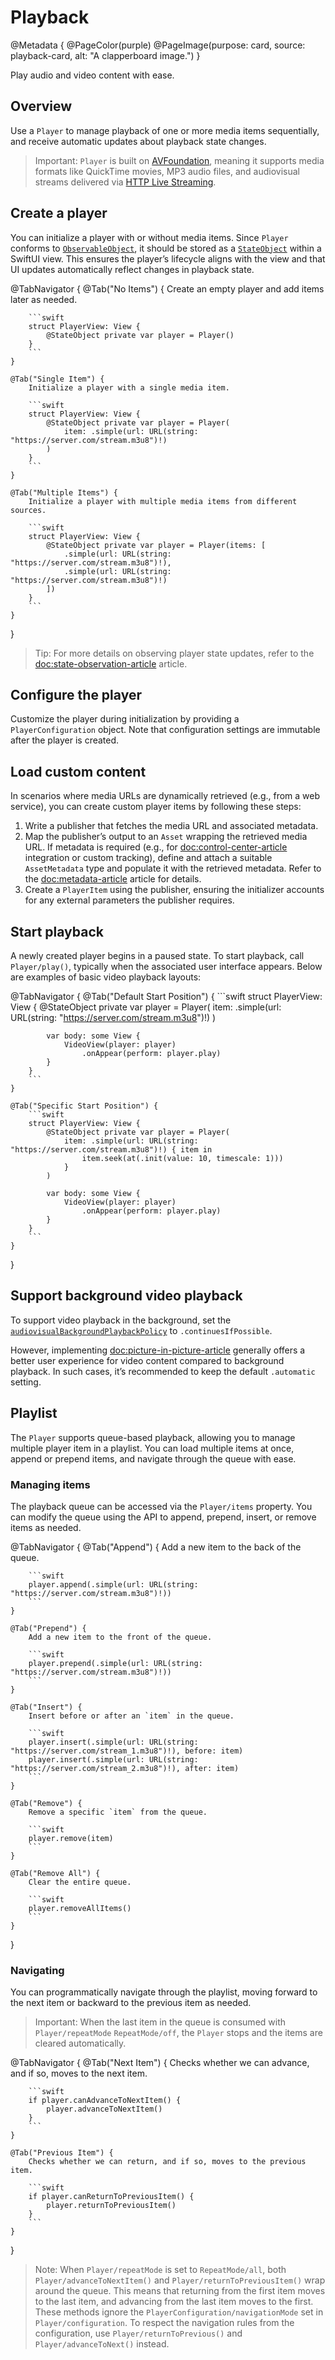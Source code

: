 # Playback

@Metadata {
    @PageColor(purple)
    @PageImage(purpose: card, source: playback-card, alt: "A clapperboard image.")
}

Play audio and video content with ease.

## Overview

Use a ``Player`` to manage playback of one or more media items sequentially, and receive automatic updates about playback state changes.

> Important: ``Player`` is built on [AVFoundation](https://developer.apple.com/documentation/avfoundation), meaning it supports media formats like QuickTime movies, MP3 audio files, and audiovisual streams delivered via [HTTP Live Streaming](https://developer.apple.com/documentation/http-live-streaming/hls-authoring-specification-for-apple-devices).

## Create a player

You can initialize a player with or without media items. Since ``Player`` conforms to [`ObservableObject`](https://developer.apple.com/documentation/combine/observableobject), it should be stored as a [`StateObject`](https://developer.apple.com/documentation/swiftui/stateobject) within a SwiftUI view. This ensures the player’s lifecycle aligns with the view and that UI updates automatically reflect changes in playback state.

@TabNavigator {
    @Tab("No Items") {
        Create an empty player and add items later as needed.

        ```swift
        struct PlayerView: View {
            @StateObject private var player = Player()
        }
        ```
    }

    @Tab("Single Item") {
        Initialize a player with a single media item.

        ```swift
        struct PlayerView: View {
            @StateObject private var player = Player(
                item: .simple(url: URL(string: "https://server.com/stream.m3u8")!)
            )
        }
        ```
    }

    @Tab("Multiple Items") {
        Initialize a player with multiple media items from different sources.

        ```swift
        struct PlayerView: View {
            @StateObject private var player = Player(items: [
                .simple(url: URL(string: "https://server.com/stream.m3u8")!),
                .simple(url: URL(string: "https://server.com/stream.m3u8")!)
            ])
        }
        ```
    }
}

> Tip: For more details on observing player state updates, refer to the <doc:state-observation-article> article.

## Configure the player

Customize the player during initialization by providing a ``PlayerConfiguration`` object. Note that configuration settings are immutable after the player is created.

## Load custom content

In scenarios where media URLs are dynamically retrieved (e.g., from a web service), you can create custom player items by following these steps:

1. Write a publisher that fetches the media URL and associated metadata.
2. Map the publisher’s output to an ``Asset`` wrapping the retrieved media URL. If metadata is required (e.g., for <doc:control-center-article> integration or custom tracking), define and attach a suitable ``AssetMetadata`` type and populate it with the retrieved metadata. Refer to the <doc:metadata-article> article for details.
3. Create a ``PlayerItem`` using the publisher, ensuring the initializer accounts for any external parameters the publisher requires.

## Start playback

A newly created player begins in a paused state. To start playback, call ``Player/play()``, typically when the associated user interface appears. Below are examples of basic video playback layouts:

<!-- markdownlint-disable MD034 -->
@TabNavigator {
    @Tab("Default Start Position") {
        ```swift
        struct PlayerView: View {
            @StateObject private var player = Player(
                item: .simple(url: URL(string: "https://server.com/stream.m3u8")!)
            )

            var body: some View {
                VideoView(player: player)
                    .onAppear(perform: player.play)
            }
        }
        ```
    }

    @Tab("Specific Start Position") {
        ```swift
        struct PlayerView: View {
            @StateObject private var player = Player(
                item: .simple(url: URL(string: "https://server.com/stream.m3u8")!) { item in
                    item.seek(at(.init(value: 10, timescale: 1)))
                }
            )

            var body: some View {
                VideoView(player: player)
                    .onAppear(perform: player.play)
            }
        }
        ```
    }
}
<!-- markdownlint-restore -->

## Support background video playback

To support video playback in the background, set the [`audiovisualBackgroundPlaybackPolicy`](https://developer.apple.com/documentation/avfoundation/avplayer/3787548-audiovisualbackgroundplaybackpol) to `.continuesIfPossible`.

However, implementing <doc:picture-in-picture-article> generally offers a better user experience for video content compared to background playback. In such cases, it’s recommended to keep the default `.automatic` setting.

## Playlist

The ``Player`` supports queue-based playback, allowing you to manage multiple player item in a playlist. You can load multiple items at once, append or prepend items, and navigate through the queue with ease.

### Managing items

The playback queue can be accessed via the ``Player/items`` property. You can modify the queue using the API to append, prepend, insert, or remove items as needed.

@TabNavigator {
    @Tab("Append") {
        Add a new item to the back of the queue.

        ```swift
        player.append(.simple(url: URL(string: "https://server.com/stream.m3u8")!))
        ```
    }
    
    @Tab("Prepend") {
        Add a new item to the front of the queue.

        ```swift
        player.prepend(.simple(url: URL(string: "https://server.com/stream.m3u8")!))
        ```
    }
    
    @Tab("Insert") {
        Insert before or after an `item` in the queue.

        ```swift
        player.insert(.simple(url: URL(string: "https://server.com/stream_1.m3u8")!), before: item)
        player.insert(.simple(url: URL(string: "https://server.com/stream_2.m3u8")!), after: item)
        ```
    }
    
    @Tab("Remove") {
        Remove a specific `item` from the queue.

        ```swift
        player.remove(item)
        ```
    }
    
    @Tab("Remove All") {
        Clear the entire queue.

        ```swift
        player.removeAllItems()
        ```
    }
}

### Navigating

You can programmatically navigate through the playlist, moving forward to the next item or backward to the previous item as needed.

> Important: When the last item in the queue is consumed with ``Player/repeatMode`` ``RepeatMode/off``, the ``Player`` stops and the items are cleared automatically.

@TabNavigator {
    @Tab("Next Item") {
        Checks whether we can advance, and if so, moves to the next item.

        ```swift
        if player.canAdvanceToNextItem() {
            player.advanceToNextItem()
        }
        ```
    }
    
    @Tab("Previous Item") {
        Checks whether we can return, and if so, moves to the previous item.

        ```swift
        if player.canReturnToPreviousItem() {
            player.returnToPreviousItem()
        }
        ```
    }
}

> Note: When ``Player/repeatMode`` is set to ``RepeatMode/all``, both ``Player/advanceToNextItem()`` and ``Player/returnToPreviousItem()`` wrap around the queue. This means that returning from the first item moves to the last item, and advancing from the last item moves to the first. These methods ignore the ``PlayerConfiguration/navigationMode`` set in ``Player/configuration``. To respect the navigation rules from the configuration, use ``Player/returnToPrevious()`` and ``Player/advanceToNext()`` instead.
